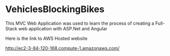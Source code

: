 
# VehiclesBlockingBikes

This MVC Web Application was used to learn the process of creating a Full-Stack web application with ASP.Net and Angular

Here is the link to AWS Hosted website 

http://ec2-3-84-120-168.compute-1.amazonaws.com/








